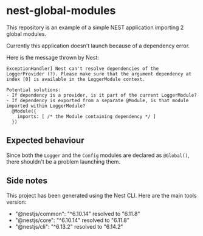 # nest-global-modules

This repository is an example of a simple NEST application importing 2 global modules.

Currently this application doesn't launch because of a dependency error.

Here is the message thrown by Nest:

```
ExceptionHandler] Nest can't resolve dependencies of the LoggerProvider (?). Please make sure that the argument dependency at index [0] is available in the LoggerModule context.

Potential solutions:
- If dependency is a provider, is it part of the current LoggerModule?
- If dependency is exported from a separate @Module, is that module imported within LoggerModule?
  @Module({
    imports: [ /* the Module containing dependency */ ]
  })
```

## Expected behaviour

Since both the `Logger` and the `Config` modules are declared as `@Global()`, there shouldn't be a problem launching them.

## Side notes

This project has been generated using the Nest CLI. Here are the main tools version:

- "@nestjs/common": "^6.10.14" resolved to "6.11.8"
- "@nestjs/core": "^6.10.14" resolved to "6.11.8"
- "@nestjs/cli": "^6.13.2" resolved to "6.14.2"
